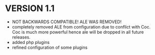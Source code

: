 # VERSION 1.1

- NOT BACKWARDS COMPATIBLE! ALE WAS REMOVED!
- completely removed ALE from configuration due to conflict with Coc. 
Coc is much more powerful hence ale will be dropped in all future releases.
- added php plugins
- refined configuration of some plugins
